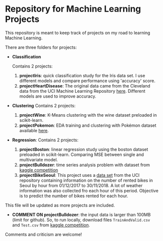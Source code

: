 # Repository for Machine Learning Projects

This repository is meant to keep track of projects on my road to learning Machine Learning.

There are three folders for projects:

* **Classification**

	Contains 2 projects:
	1. **projectIris**: quick classification study for the Iris data set. I use different models and compare performance using 'accuracy' score.
	2. **projectHeartDisease**: The original data came from the Cleveland data from the UCI Machine Learning Repository [here](https://archive.ics.uci.edu/ml/datasets/heart+Disease). Different models are used to improve accuracy.


* **Clustering**
	Contains 2 projects:
	1. **projectWine**: K-Means clustering with the wine dataset preloaded in scikit-learn.
	2. **projectPokemon**: EDA training and clustering with Pokémon dataset available [here](https://www.kaggle.com/mariotormo/complete-pokemon-dataset-updated-090420).


* **Regression**:
	Contains 2 projects:
	1. **projectBoston**: linear regression study using the boston dataset preloaded in scikit-learn. Comparing MSE between single and multivariate model.
	2. **projectBulldozer**: time series analysis problem with dataset from [kaggle competition](https://www.kaggle.com/c/bluebook-for-bulldozers/overview/evaluation)
	3. **projectBikeSeoul**: This project uses a [data set](https://archive.ics.uci.edu/ml/datasets/Seoul+Bike+Sharing+Demand) from the UCI repository containing information on the number of rented bikes in Seoul by hour from 01/12/2017 to 30/11/2018. A lot of weather information was also collected fro each hour of this period. Objective is to predict the number of bikes rented for each hour.

This file will be updated as more projects are included.

* **COMMENT ON projectBulldozer**: the input data is larger than 100MB (limit for github). So, to run locally, download files `TrainAndValid.csv` and `Test.csv` from [kaggle competition](https://www.kaggle.com/c/bluebook-for-bulldozers/overview).

Comments and criticism are welcome!  
